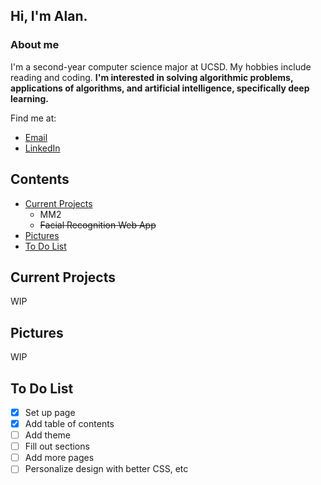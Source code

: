 ## Hi, I'm Alan.
### About me
I'm a second-year computer science major at UCSD. My hobbies include reading and coding. **I'm interested in solving algorithmic problems, applications of algorithms, and artificial intelligence, specifically deep learning.**

Find me at:

- [Email](li.alan180@gmail.com)
- [LinkedIn](https://www.linkedin.com/in/alan-li-2001/)

## Contents

- [Current Projects](https://yuyeon.github.io/#current-projects)
  - MM2
  - ~~Facial Recognition Web App~~
- [Pictures](https://yuyeon.github.io/#pictures)
- [To Do List](https://yuyeon.github.io/#to-do-list)

## Current Projects

WIP

## Pictures

WIP

## To Do List

- [x] Set up page
- [x] Add table of contents
- [ ] Add theme
- [ ] Fill out sections
- [ ] Add more pages
- [ ] Personalize design with better CSS, etc